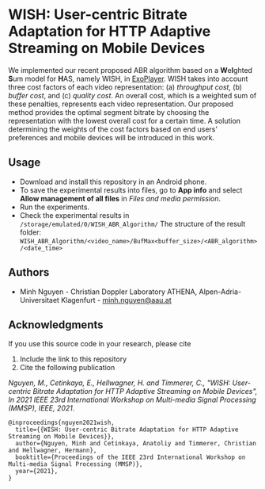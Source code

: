 # WISH: User-centric Bitrate Adaptation for HTTP Adaptive Streaming on Mobile Devices #

We implemented our recent proposed ABR algorithm based on a **W**e**I**ghted **S**um model for **H**AS, namely WISH, in [ExoPlayer][].
WISH takes into account three cost factors of each video representation: (a) *throughput cost*, (b) *buffer cost*, and (c) *quality cost*.
An overall cost, which is a weighted sum of these penalties, represents each video representation. Our proposed method provides the optimal segment bitrate by choosing the representation with the lowest overall cost for a certain time. A solution determining the weights of the cost factors based on end users’ preferences and mobile devices will be introduced in this work.

[ExoPlayer]: https://github.com/google/ExoPlayer

## Usage ##

* Download and install this repository in an Android phone.
* To save the experimental results into files, go to **App info** and select **Allow management of all files** in *Files and media permission*.
* Run the experiments.
* Check the experimental results in ```/storage/emulated/0/WISH_ABR_Algorithm/```
The structure of the result folder: ```WISH_ABR_Algorithm/<video_name>/BufMax<buffer_size>/<ABR_algorithm>/<date_time>```

## Authors ##
* Minh Nguyen - Christian Doppler Laboratory ATHENA, Alpen-Adria-Universitaet Klagenfurt - minh.nguyen@aau.at

## Acknowledgments
If you use this source code in your research, please cite 
1. Include the link to this repository
2. Cite the following publication

*Nguyen, M., Cetinkaya, E., Hellwagner, H. and Timmerer, C., "WISH: User-centric Bitrate Adaptation for HTTP Adaptive Streaming on Mobile Devices", In 2021 IEEE 23rd International Workshop on Multi-media Signal Processing (MMSP), IEEE, 2021.*

```
@inproceedings{nguyen2021wish,
  title={{WISH: User-centric Bitrate Adaptation for HTTP Adaptive Streaming on Mobile Devices}},
  author={Nguyen, Minh and Cetinkaya, Anatoliy and Timmerer, Christian and Hellwagner, Hermann},
  booktitle={Proceedings of the IEEE 23rd International Workshop on Multi-media Signal Processing (MMSP)},
  year={2021},
}

```
